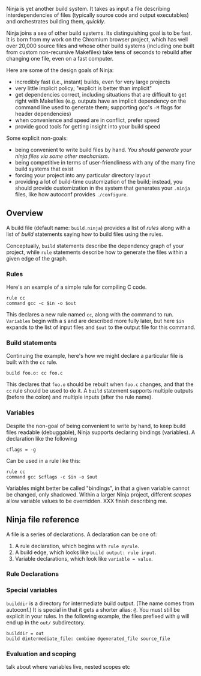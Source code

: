 

Ninja is yet another build system.  It takes as input a file
describing interdependencies of files (typically source code and
output executables) and orchestrates building them, *quickly*.

Ninja joins a sea of other build systems.  Its distinguishing goal is
to be fast.  It is born from my work on the Chromium browser project,
which has well over 20,000 source files and whose other build systems
(including one built from custom non-recursive Makefiles) take tens of
seconds to rebuild after changing one file, even on a fast computer.

Here are some of the design goals of Ninja:

* incredibly fast (i.e., instant) builds, even for very large projects
* very little implicit policy; "explicit is better than implicit"
* get dependencies correct, including situations that are difficult
  to get right with Makefiles (e.g. outputs have an implicit dependency on
  the command line used to generate them; supporting gcc's `-M` flags
  for header dependencies)
* when convenience and speed are in conflict, prefer speed
* provide good tools for getting insight into your build speed

Some explicit non-goals:

* being convenient to write build files by hand.  *You should generate
  your ninja files via some other mechanism*.
* being competitive in terms of user-friendliness with any of the many
  fine build systems that exist
* forcing your project into any particular directory layout
* providing a lot of build-time customization of the build; instead,
  you should provide customization in the system that generates your
  `.ninja` files, like how autoconf provides `./configure`.

## Overview

A build file (default name: `build.ninja`) provides a list of *rules*
along with a list of *build* statements saying how to build files
using the rules.

Conceptually, `build` statements describe the dependency graph of your
project, while `rule` statements describe how to generate the files
within a given edge of the graph.

### Rules
Here's an example of a simple rule for compiling C code.

    rule cc
    command gcc -c $in -o $out

This declares a new rule named `cc`, along with the command to run.
`Variables` begin with a `$` and are described more fully later, but
here `$in` expands to the list of input files and `$out` to the output
file for this command.

### Build statements
Continuing the example, here's how we might declare a particular
file is built with the `cc` rule.

    build foo.o: cc foo.c

This declares that `foo.o` should be rebuilt when `foo.c` changes, and
that the `cc` rule should be used to do it.  A `build` statement
supports multiple outputs (before the colon) and multiple inputs
(after the rule name).

### Variables

Despite the non-goal of being convenient to write by hand, to keep
build files readable (debuggable), Ninja supports declaring bindings
(variables).  A declaration like the following

    cflags = -g

Can be used in a rule like this:

    rule cc
    command gcc $cflags -c $in -o $out

Variables might better be called "bindings", in that a given variable
cannot be changed, only shadowed.  Within a larger Ninja project,
different *scopes* allow variable values to be overridden.  XXX finish
describing me.

## Ninja file reference
A file is a series of declarations.  A declaration can be one of:

1. A rule declaration, which begins with `rule myrule`.
2. A build edge, which looks like `build output: rule input`.
3. Variable declarations, which look like `variable = value`.

### Rule Declarations

### Special variables

`builddir` is a directory for intermediate build output.  (The name
comes from autoconf.)  It is special in that it gets a shorter alias:
`@`.  You must still be explicit in your rules.  In the following
example, the files prefixed with `@` will end up in the `out/`
subdirectory.

    builddir = out
    build @intermediate_file: combine @generated_file source_file

### Evaluation and scoping

talk about where variables live, nested scopes etc
